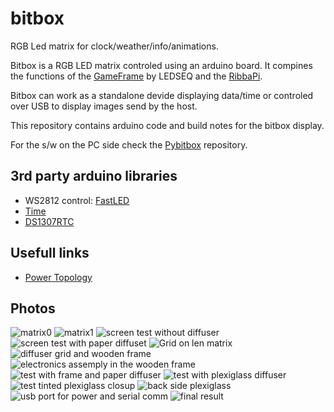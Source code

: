 # bitbox
RGB Led matrix for clock/weather/info/animations.

Bitbox is a RGB LED matrix controled using an arduino board. It compines the functions of the [GameFrame](https://ledseq.com/product/game-frame) by LEDSEQ and the [RibbaPi](https://github.com/stahlfabrik/RibbaPi). 

Bitbox can work as a standalone devide displaying data/time or controled over USB to display images send by the host.


This repository contains arduino code and build notes for the bitbox display.

For the s/w on the PC side check the [Pybitbox](https://github.com/padeler/Pybitbox) repository.  

## 3rd party arduino libraries 

- WS2812 control: [FastLED](https://github.com/FastLED/FastLED)
- [Time](https://www.pjrc.com/teensy/td_libs_Time.html)
- [DS1307RTC](https://github.com/PaulStoffregen/DS1307RTC) 

## Usefull links

- [Power Topology](https://learn.adafruit.com/1500-neopixel-led-curtain-with-raspberry-pi-fadecandy/power-topology)


## Photos 

![matrix0](/photos/matrix0.jpg)
![matrix1](/photos/matrix1.jpg)
![screen test without diffuser](/photos/mario0.jpg)
![screen test with paper diffuset](/photos/mario1.jpg)
![Grid on len matrix](/photos/grid0.jpg)
![diffuser grid and wooden frame](/photos/grid.jpg)
![electronics assemply in the wooden frame](/photos/assemply.jpg)
![test with frame and paper diffuser](/photos/test_paper_diffuser.jpg)
![test with plexiglass diffuser](/photos/test_tinted_plexiglass.jpg)
![test tinted plexiglass closup](/photos/tinted_plexiglass2.jpg)
![back side plexiglass](/photos/back_plexiglass.jpg)
![usb port for power and serial comm](/photos/usb_port.jpg)
![final result](/photos/final_result.jpg)

